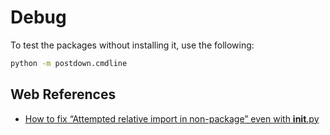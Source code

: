 # Debug

To test the packages without installing it, use the following:

```bash
python -m postdown.cmdline
```

## Web References

- [How to fix “Attempted relative import in non-package” even with __init__.py](https://stackoverflow.com/questions/11536764/how-to-fix-attempted-relative-import-in-non-package-even-with-init-py)